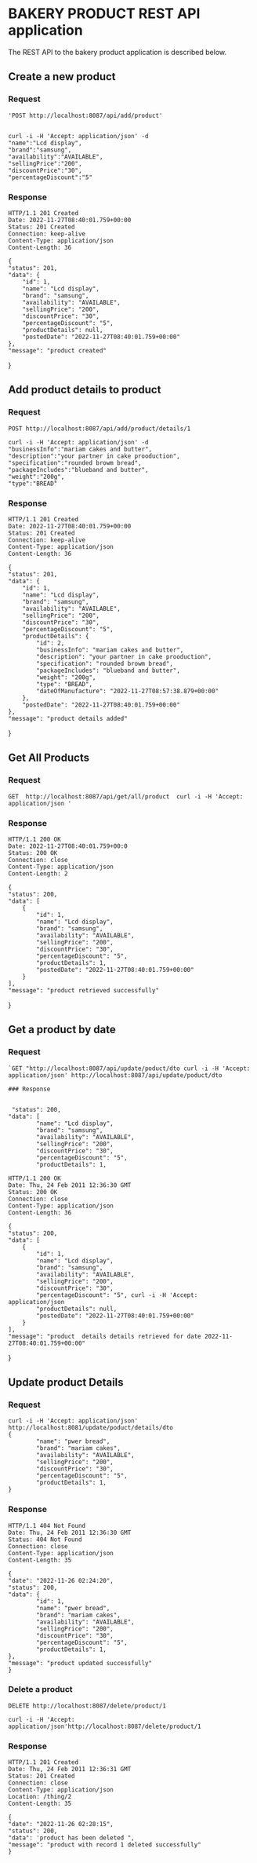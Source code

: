 # BAKERY PRODUCT  REST API application

The REST API to the bakery product  application  is described below.

## Create a new product

### Request 

    'POST http://localhost:8087/api/add/product'
    
    
    curl -i -H 'Accept: application/json' -d 
    "name":"Lcd display",
    "brand":"samsung",
    "availability":"AVAILABLE",
    "sellingPrice":"200",
    "discountPrice":"30",
    "percentageDiscount":"5"
    


### Response

    HTTP/1.1 201 Created
    Date: 2022-11-27T08:40:01.759+00:00
    Status: 201 Created
    Connection: keep-alive
    Content-Type: application/json
    Content-Length: 36
    
    {
    "status": 201,
    "data": {
        "id": 1,
        "name": "Lcd display",
        "brand": "samsung",
        "availability": "AVAILABLE",
        "sellingPrice": "200",
        "discountPrice": "30",
        "percentageDiscount": "5",
        "productDetails": null,
        "postedDate": "2022-11-27T08:40:01.759+00:00"
    },
    "message": "product created"
}



## Add product details to product
### Request

   `POST http://localhost:8087/api/add/product/details/1`

    curl -i -H 'Accept: application/json' -d 
    "businessInfo":"mariam cakes and butter",
    "description":"your partner in cake prooduction",
    "specification":"rounded browm bread",
    "packageIncludes":"blueband and butter",
    "weight":"200g",
    "type":"BREAD"


### Response

    HTTP/1.1 201 Created
    Date: 2022-11-27T08:40:01.759+00:00
    Status: 201 Created
    Connection: keep-alive
    Content-Type: application/json
    Content-Length: 36
    
    {
    "status": 201,
    "data": {
        "id": 1,
        "name": "Lcd display",
        "brand": "samsung",
        "availability": "AVAILABLE",
        "sellingPrice": "200",
        "discountPrice": "30",
        "percentageDiscount": "5",
        "productDetails": {
            "id": 2,
            "businessInfo": "mariam cakes and butter",
            "description": "your partner in cake prooduction",
            "specification": "rounded browm bread",
            "packageIncludes": "blueband and butter",
            "weight": "200g",
            "type": "BREAD",
            "dateOfManufacture": "2022-11-27T08:57:38.879+00:00"
        },
        "postedDate": "2022-11-27T08:40:01.759+00:00"
    },
    "message": "product details added"
}



## Get All Products

### Request 

    GET  http://localhost:8087/api/get/all/product  curl -i -H 'Accept: application/json '    

### Response

    HTTP/1.1 200 OK
    Date: 2022-11-27T08:40:01.759+00:0
    Status: 200 OK
    Connection: close
    Content-Type: application/json
    Content-Length: 2
    
    {
    "status": 200,
    "data": [
        {
            "id": 1,
            "name": "Lcd display",
            "brand": "samsung",
            "availability": "AVAILABLE",
            "sellingPrice": "200",
            "discountPrice": "30",
            "percentageDiscount": "5",
            "productDetails": 1,
            "postedDate": "2022-11-27T08:40:01.759+00:00"
        }
    ],
    "message": "product retrieved successfully"
}


## Get a product by date

### Request

    `GET "http://localhost:8087/api/update/poduct/dto curl -i -H 'Accept: application/json' http://localhost:8087/api/update/poduct/dto
    
    ### Response
    
    
     "status": 200,
    "data": [
            "name": "Lcd display",
            "brand": "samsung",
            "availability": "AVAILABLE",
            "sellingPrice": "200",
            "discountPrice": "30",
            "percentageDiscount": "5",
            "productDetails": 1,

    HTTP/1.1 200 OK
    Date: Thu, 24 Feb 2011 12:36:30 GMT
    Status: 200 OK
    Connection: close
    Content-Type: application/json
    Content-Length: 36
    
    {
    "status": 200,
    "data": [
        {
            "id": 1,
            "name": "Lcd display",
            "brand": "samsung",
            "availability": "AVAILABLE",
            "sellingPrice": "200",
            "discountPrice": "30",
            "percentageDiscount": "5", curl -i -H 'Accept: application/json
            "productDetails": null,
            "postedDate": "2022-11-27T08:40:01.759+00:00"
        }
    ],
    "message": "product  details details retrieved for date 2022-11-27T08:40:01.759+00:00"
}

## Update product Details

### Request

    curl -i -H 'Accept: application/json' http://localhost:8081/update/poduct/details/dto
    {
            "name": "pwer bread",
            "brand": "mariam cakes",
            "availability": "AVAILABLE",
            "sellingPrice": "200",
            "discountPrice": "30",
            "percentageDiscount": "5",
            "productDetails": 1,
    }
### Response

    HTTP/1.1 404 Not Found
    Date: Thu, 24 Feb 2011 12:36:30 GMT
    Status: 404 Not Found
    Connection: close
    Content-Type: application/json
    Content-Length: 35
    
    {
    "date": "2022-11-26 02:24:20",
    "status": 200,
    "data": {
            "id": 1,
            "name": "pwer bread",
            "brand": "mariam cakes",
            "availability": "AVAILABLE",
            "sellingPrice": "200",
            "discountPrice": "30",
            "percentageDiscount": "5",
            "productDetails": 1,
    },
    "message": "product updated successfully"
    }

### Delete a product

`DELETE http://localhost:8087/delete/product/1`

    curl -i -H 'Accept: application/json'http://localhost:8087/delete/product/1

### Response

    HTTP/1.1 201 Created
    Date: Thu, 24 Feb 2011 12:36:31 GMT
    Status: 201 Created
    Connection: close
    Content-Type: application/json
    Location: /thing/2
    Content-Length: 35
    
    {
    "date": "2022-11-26 02:28:15",
    "status": 200,
    "data": 'product has been deleted ",
    "message": "product with record 1 deleted successfully"
    }



